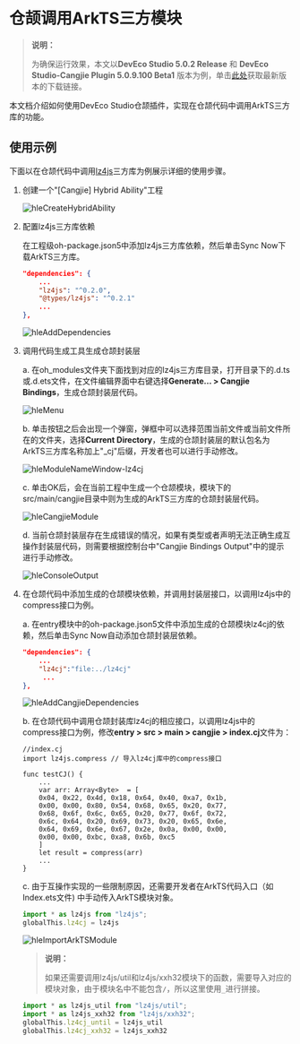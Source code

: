 # 仓颉调用ArkTS三方模块

> **说明：**
>
> 为确保运行效果，本文以**DevEco Studio 5.0.2 Release** 和 **DevEco Studio-Cangjie Plugin 5.0.9.100 Beta1** 版本为例，单击[此处](https://developer.huawei.com/consumer/cn/download/)获取最新版本的下载链接。

本文档介绍如何使用DevEco Studio仓颉插件，实现在仓颉代码中调用ArkTS三方库的功能。

## 使用示例

下面以在仓颉代码中调用[lz4js](https://ohpm.openharmony.cn/#/cn/detail/lz4js)三方库为例展示详细的使用步骤。

1. 创建一个"[Cangjie] Hybrid Ability"工程

    ![hleCreateHybridAbility](../../figures/hleCreateHybridAbility.png)

2. 配置lz4js三方库依赖

    在工程级oh-package.json5中添加lz4js三方库依赖，然后单击Sync Now下载ArkTS三方库。

    ```json
    "dependencies": {
        ...
        "lz4js": "^0.2.0",
        "@types/lz4js": "^0.2.1"
        ...
    },
    ```

    ![hleAddDependencies](../../figures/hleAddDependencies.png)

3. 调用代码生成工具生成仓颉封装层

   a. 在oh_modules文件夹下面找到对应的lz4js三方库目录，打开目录下的.d.ts或.d.ets文件，在文件编辑界面中右键选择**Generate... > Cangjie Bindings**，生成仓颉封装层代码。

   ![hleMenu](../../figures/hleMenu.png)

   b. 单击按钮之后会出现一个弹窗，弹框中可以选择范围当前文件或当前文件所在的文件夹，选择**Current Directory**，生成的仓颉封装层的默认包名为ArkTS三方库名称加上"_cj"后缀，开发者也可以进行手动修改。

   ![hleModuleNameWindow-lz4cj](../../figures/hleModuleNameWindow-lz4cj.png)

   c. 单击OK后，会在当前工程中生成一个仓颉模块，模块下的src/main/cangjie目录中则为生成的ArkTS三方库的仓颉封装层代码。

   ![hleCangjieModule](../../figures/hleCangjieModule.png)

   d. 当前仓颉封装层存在生成错误的情况，如果有类型或者声明无法正确生成互操作封装层代码，则需要根据控制台中"Cangjie Bindings Output"中的提示进行手动修改。

   ![hleConsoleOutput](../../figures/hleConsoleOutput.png)

4. 在仓颉代码中添加生成的仓颉模块依赖，并调用封装层接口，以调用lz4js中的compress接口为例。

   a. 在entry模块中的oh-package.json5文件中添加生成的仓颉模块lz4cj的依赖，然后单击Sync Now自动添加仓颉封装层依赖。

   ```json
   "dependencies": {
       ...
       "lz4cj":"file:../lz4cj"
        ...
   },
   ```

   ![hleAddCangjieDependencies](../../figures/hleAddCangjieDependencies.png)

    b. 在仓颉代码中调用仓颉封装库lz4cj的相应接口，以调用lz4js中的compress接口为例，修改**entry > src > main > cangjie > index.cj**文件为：

     <!-- compile -->

     ```cangjie
     //index.cj
     import lz4js.compress // 导入lz4cj库中的compress接口

     func testCJ() {
         ...
         var arr: Array<Byte>  = [
         0x04, 0x22, 0x4d, 0x18, 0x64, 0x40, 0xa7, 0x1b,
         0x00, 0x00, 0x80, 0x54, 0x68, 0x65, 0x20, 0x77,
         0x68, 0x6f, 0x6c, 0x65, 0x20, 0x77, 0x6f, 0x72,
         0x6c, 0x64, 0x20, 0x69, 0x73, 0x20, 0x65, 0x6e,
         0x64, 0x69, 0x6e, 0x67, 0x2e, 0x0a, 0x00, 0x00,
         0x00, 0x00, 0xbc, 0xa8, 0x6b, 0xc5
         ]
         let result = compress(arr)
         ...
     }
     ```

    c. 由于互操作实现的一些限制原因，还需要开发者在ArkTS代码入口（如 Index.ets文件) 中手动传入ArkTS模块对象。

    ```js
    import * as lz4js from "lz4js";
    globalThis.lz4cj = lz4js
    ```

    ![hleImportArkTSModule](../../figures/hleImportArkTSModule.png)

    > **说明：**
    >
    > 如果还需要调用lz4js/util和lz4js/xxh32模块下的函数，需要导入对应的模块对象，由于模块名中不能包含`/`，所以这里使用`_`进行拼接。
    >

    ```javascript
    import * as lz4js_util from "lz4js/util";
    import * as lz4js_xxh32 from "lz4js/xxh32";
    globalThis.lz4cj_until = lz4js_util
    globalThis.lz4cj_xxh32 = lz4js_xxh32
    ```
